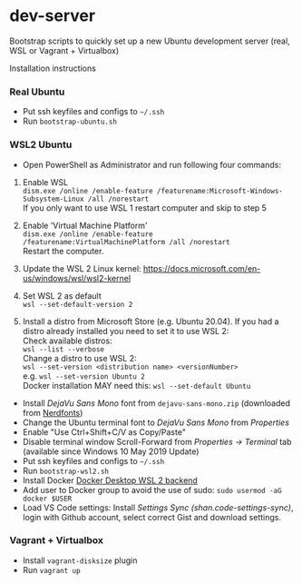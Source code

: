 # dev-server

Bootstrap scripts to quickly set up a new Ubuntu development server (real, WSL or Vagrant + Virtualbox)

Installation instructions

### Real Ubuntu

- Put ssh keyfiles and configs to `~/.ssh`
- Run `bootstrap-ubuntu.sh`

### WSL2 Ubuntu

- Open PowerShell as Administrator and run following four commands:

1. Enable WSL   
`dism.exe /online /enable-feature /featurename:Microsoft-Windows-Subsystem-Linux /all /norestart`  
If you only want to use WSL 1 restart computer and skip to step 5

2. Enable 'Virtual Machine Platform'  
`dism.exe /online /enable-feature /featurename:VirtualMachinePlatform /all /norestart`  
Restart the computer.

3. Update the WSL 2 Linux kernel: https://docs.microsoft.com/en-us/windows/wsl/wsl2-kernel

4. Set WSL 2 as default  
`wsl --set-default-version 2`

5. Install a distro from Microsoft Store (e.g. Ubuntu 20.04). If you had a distro already installed you need to set it to use WSL 2:  
Check available distros:  
`wsl --list --verbose`  
Change a distro to use WSL 2:  
`wsl --set-version <distribution name> <versionNumber>`  
e.g. `wsl --set-version Ubuntu 2`  
Docker installation MAY need this: `wsl --set-default Ubuntu`


- Install _DejaVu Sans Mono_ font from `dejavu-sans-mono.zip` (downloaded from [Nerdfonts](https://nerdfonts.com/))
- Change the Ubuntu terminal font to _DejaVu Sans Mono_ from _Properties_
- Enable "Use Ctrl+Shift+C/V as Copy/Paste"
- Disable terminal window Scroll-Forward from _Properties -> Terminal_ tab (available since Windows 10 May 2019 Update)
- Put ssh keyfiles and configs to `~/.ssh`
- Run `bootstrap-wsl2.sh`
- Install Docker [Docker Desktop WSL 2 backend](https://docs.docker.com/docker-for-windows/wsl/)
- Add user to Docker group to avoid the use of sudo: `sudo usermod -aG docker $USER`
- Load VS Code settings: Install _Settings Sync (shan.code-settings-sync)_, login with Github account, select correct Gist and download settings.

### Vagrant + Virtualbox

- Install `vagrant-disksize` plugin
- Run `vagrant up`
